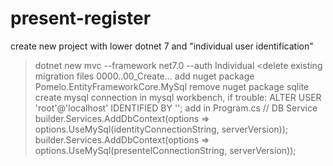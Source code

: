 # present-register
create new project with lower dotnet 7 and "individual user identification"
  > dotnet new mvc --framework net7.0 --auth Individual
<delete existing migration files 0000..00_Create...
add nuget package Pomelo.EntityFrameworkCore.MySql
remove nuget package sqlite
create mysql connection in mysql workbench, if trouble:
  > ALTER USER 'root'@'localhost' IDENTIFIED BY '<password>';
add in Program.cs
  > // DB Service
    builder.Services.AddDbContext<ApplicationDbContext>(options =>
    options.UseMySql(identityConnectionString, serverVersion));
    builder.Services.AddDbContext<AppDbContext>(options =>
    options.UseMySql(presentelConnectionString, serverVersion));
